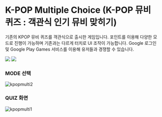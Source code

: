 # **K-POP Multiple Choice (K-POP 뮤비 퀴즈 : 객관식 인기 뮤비 맞히기)**

기존의 KPOP 뮤비 퀴즈를 객관식으로 출시한 게임입니다. 포인트를 이용해 다양한 모드로 진행이 가능하며 기존과는 다르게 터치로 UI 조작이 가능합니다. Google 로그인 및 Google Play Games 서비스를 이용해 유저들과 경쟁할 수 있습니다.

<img src="https://img.shields.io/badge/Android-3DDC84?style=for-the-badge&logo=Android&logoColor=green"> <img src="https://img.shields.io/badge/AndroidStudio-3DDC84?style=for-the-badge&logo=Android Studio&logoColor=green">

### MODE 선택
![kpopmulti2](https://user-images.githubusercontent.com/43633076/172318765-5471eb2f-9564-418e-a767-5320c4c91f58.png)

### QUIZ 화면
![kpopmulti1](https://user-images.githubusercontent.com/43633076/172318505-5f85d83c-e2b0-401b-bcd1-b592b580753c.png)

